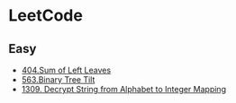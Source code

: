 # LeetCode

## Easy

+ [404.Sum of Left Leaves](https://github.com/AngelHalo-16/LeetCode/blob/master/Easy/404_SumofLeftLeaves.js)
+ [563.Binary Tree Tilt](https://github.com/AngelHalo-16/LeetCode/blob/master/Easy/563_BinaryTreeTilt.js)
+ [1309. Decrypt String from Alphabet to Integer Mapping](https://github.com/AngelHalo-16/LeetCode/blob/master/Easy/1309_DecryptStringfromAlphabetToIntegerMapping.js)
